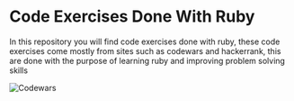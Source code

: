 # Code Exercises Done With Ruby

In this repository you will find code exercises done with ruby, these code exercises come mostly from sites such as codewars and hackerrank, this are done with the purpose of learning ruby and improving problem solving skills

![Codewars](https://github.r2v.ch/codewars?user=Sierra9999&top_languages=true&stroke=%23BB432C&theme=gradient)
